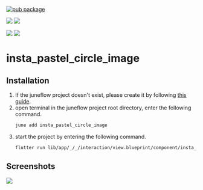 [![pub package](https://img.shields.io/pub/v/insta_pastel_circle_image.svg)](https://pub.dartlang.org/packages/insta_pastel_circle_image)

[![](https://img.shields.io/badge/Module-Hub-007bff?style=for-the-badge&logo=flutter)](https://module.juneflow.org/)
[![](https://img.shields.io/badge/View-Hub-007bff?style=for-the-badge&logo=flutter)](https://view.juneflow.org/)

[![](https://img.shields.io/badge/DISCORD-JOIN%20SERVER-5663F7?style=for-the-badge&logo=discord&logoColor=white)](https://discord.gg/zXXHvAXCug)
[![](https://img.shields.io/badge/KakaoTalk-Join%20Room-FEE500?style=for-the-badge&logo=kakao)](https://open.kakao.com/o/gEwrffbg)
# insta_pastel_circle_image

##  Installation
1. If the juneflow project doesn't exist, please create it by following [this guide](https://doc.juneflow.org/).
2. open terminal in the juneflow project root directory, enter the following command.
    ```bash
    june add insta_pastel_circle_image
    ```
3. start the project by entering the following command.
    ```bash
    flutter run lib/app/_/_/interaction/view.blueprint/component/insta_pastel_circle_image/_/view.dart -d chrome
    ```

## Screenshots
![](https://github.com/juneview-songdo/insta_pastel_circle_image/assets/21379657/263e4c16-6436-4e02-a509-4f7a12179bce)

